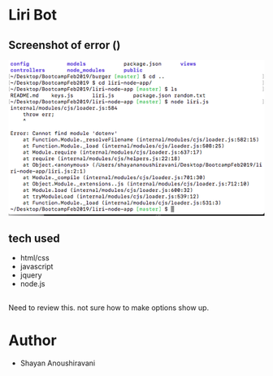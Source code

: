 # Liri Bot 

## Screenshot of error ()


![image](/image1.png)


## tech used
* html/css
* javascript
* jquery
* node.js


## 
Need to review this. not sure how to make options show up.

# Author
* Shayan Anoushiravani

